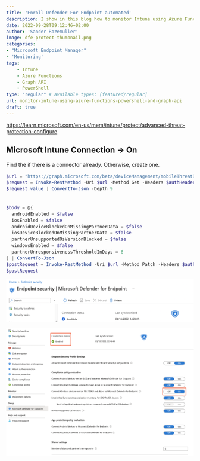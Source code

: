 ```yaml
---
title: 'Enroll Defender For Endpoint automated'
description: I show in this blog how to monitor Intune using Azure Functions, PowerShell and Graph API. I explain why using Azure Functions, how to get information from the Graph API and how to send alerts.
date: 2022-09-28T09:12:46+02:00
author: 'Sander Rozemuller'
image: dfe-protect-thumbnail.png
categories:
- "Microsoft Endpoint Manager"
- 'Monitoring'
tags:
    - Intune
    - Azure Functions
    - Graph API
    - PowerShell
type: "regular" # available types: [featured/regular]
url: monitor-intune-using-azure-functions-powershell-and-graph-api
draft: true
---
```




https://learn.microsoft.com/en-us/mem/intune/protect/advanced-threat-protection-configure

## Microsoft Intune Connection -> On

Find the if there is a connector already. Otherwise, create one.

```powershell
$url = "https://graph.microsoft.com/beta/deviceManagement/mobileThreatDefenseConnectors/fc780465-2017-40d4-a0c5-307022471b92"  #/fc780465-2017-40d4-a0c5-307022471b92
$request = Invoke-RestMethod -Uri $url -Method Get -Headers $authHeader
$request.value | ConvertTo-Json -Depth 9


$body = @{
  androidEnabled = $false
  iosEnabled = $false
  androidDeviceBlockedOnMissingPartnerData = $false
  iosDeviceBlockedOnMissingPartnerData = $false
  partnerUnsupportedOsVersionBlocked = $false
  windowsEnabled = $false
  partnerUnresponsivenessThresholdInDays = 6
} | ConvertTo-Json
$postRequest = Invoke-RestMethod -Uri $url -Method Patch -Headers $authHeader -Body $body
$postRequest
```

![available-dfe-connector.png](available-dfe-connector.png)


![dfe-enable-windows](dfe-enable-windows.png)